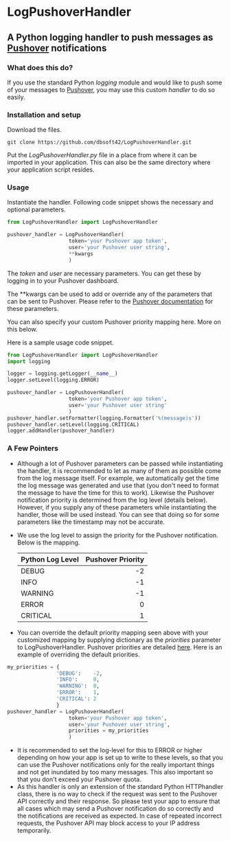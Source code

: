 LogPushoverHandler
======
## A Python logging handler to push messages as [Pushover](https://pushover.net) notifications

### What does this do?
If you use the standard Python *logging* module and would like to push some of your messages to [Pushover](https://pushover.net), you may use this custom *handler* to do so easily.

### Installation and setup
Download the files.
```
git clone https://github.com/dbsoft42/LogPushoverHandler.git
```
Put the *LogPushoverHandler.py* file in a place from where it can be imported in your application. This can also be the same directory where your application script resides.

### Usage
Instantiate the handler. Following code snippet shows the necessary and optional parameters.
```python
from LogPushoverHandler import LogPushoverHandler

pushover_handler = LogPushoverHandler(
                    token='your Pushover app token',
                    user='your Pushover user string',
                    **kwargs
                    )
```                         
The *token* and *user* are necessary parameters. You can get these by logging in to your Pushover dashboard.

The **kwargs can be used to add or override any of the parameters that can be sent to Pushover. Please refer to the [Pushover documentation](https://pushover.net/api) for these parameters.

You can also specify your custom Pushover priority mapping here. More on this below.

Here is a sample usage code snippet.
```python
from LogPushoverHandler import LogPushoverHandler
import logging

logger = logging.getLogger(__name__)
logger.setLevel(logging.ERROR)

pushover_handler = LogPushoverHandler(
                    token='your Pushover app token',
                    user='your Pushover user string'
                    )
pushover_handler.setFormatter(logging.Formatter('%(message)s'))
pushover_handler.setLevel(logging.CRITICAL)
logger.addHandler(pushover_handler)
```

### A Few Pointers
* Although a lot of Pushover parameters can be passed while instantiating the handler, it is recommended to let as many of them as possible come from the log message itself. For example, we automatically get the time the log message was generated and use that (you don't need to format the message to have the time for this to work). Likewise the Pushover notification priority is determined from the log level (details below). However, if you supply any of these parameters while instantiating the handler, those will be used instead. You can see that doing so for some parameters like the timestamp may not be accurate.
* We use the log level to assign the priority for the Pushover notification. Below is the mapping.

  Python Log Level | Pushover Priority
  :----------------|-----------------:
  DEBUG            |-2
  INFO             |-1
  WARNING          |-1
  ERROR            |0
  CRITICAL         |1

* You can override the default priority mapping seen above with your customized mapping by supplying dictionary as the *priorities* parameter to LogPushoverHandler. Pushover priorities are detailed [here](https://pushover.net/api#priority). Here is an example of overriding the default priorities.
```python
my_priorities = {
                'DEBUG':    -2,
                'INFO':     0,
                'WARNING':  0,
                'ERROR':    1,
                'CRITICAL': 2
                }
pushover_handler = LogPushoverHandler(
                    token='your Pushover app token',
                    user='your Pushover user string',
                    priorities = my_priorities
                    )
```
* It is recommended to set the log-level for this to ERROR or higher depending on how your app is set up to write to these levels, so that you can use the Pushover notifications only for the really important things and not get inundated by too many messages. This also important so that you don't exceed your Pushover quota.
* As this handler is only an extension of the standard Python HTTPhandler class, there is no way to check if the request was sent to the Pushover API correctly and their response. So please test your app to ensure that all cases which may send a Pushover notification do so correctly and the notifications are received as expected. In case of repeated incorrect requests, the Pushover API may block access to your IP address temporarily.

